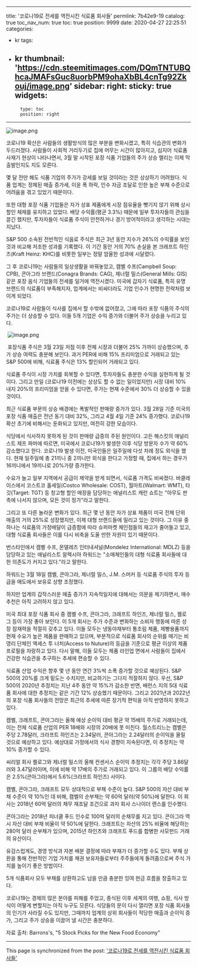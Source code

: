 
---
title: '코로나19로 전세를 역전시킨 식료품 회사들'
permlink: 7b42e9-19
catalog: true
toc_nav_num: true
toc: true
position: 9999
date: 2020-04-27 22:25:51
categories:
- kr
tags:
- kr
thumbnail: 'https://cdn.steemitimages.com/DQmTNTUBQhcaJMAFsGuc8uorbPM9ohaXbBL4cnTg92Zkouj/image.png'
sidebar:
    right:
        sticky: true
widgets:
    -
        type: toc
        position: right
---


![image.png](https://cdn.steemitimages.com/DQmTNTUBQhcaJMAFsGuc8uorbPM9ohaXbBL4cnTg92Zkouj/image.png)
﻿

코로나19 확산은 사람들의 생활방식의 많은 부분을 변화시켰고, 특히 식습관의 변화가 두드러졌다. 사람들이 사회적 거리두기로 집에 머무는 시간이 많아지고, 심지어 식료품 사재기 현상이 나타나면서, 3월 말 시작된 포장 식품 기업들의 주가 상승 랠리는 이제 막 출발인지도 지도 모른다.


몇 달 전만 해도 식품 기업의 주가가 강세를 보일 것이라는 것은 상상하기 어려웠다. 식품 업계는 정체된 매출 증가세, 이윤 폭 하락, 인수 자금 조달로 인한 높은 부채 수준으로 어려움을 겪고 있었기 때문이다.


또한 대형 포장 식품 기업들은 자가 상표 제품에게 시장 점유율을 뺏기지 않기 위해 상시 할인 체제를 유지하고 있었다. 배당 수익률(평균 3.3%) 때문에 일부 투자자들의 관심을 끌긴 했지만, 투자자들이 식료품 주식이 안전하거나 경기 방어적이라고 생각하는 시대는 지났다.


S&P 500 소속된 전반적인 식음료 주식은 최근 3년 동안 지수가 26%의 수익률을 보인 것과 비교해 저조한 성과를 기록했다. 이 기간 동안 거의 70% 손실을 본 크래프트 하인즈(Kraft Heinz: KHC)를 비롯한 일부는 정말 암울한 성과에 시달렸다.


그 후 코로나19는 사람들의 일상생활을 바꿔놓았고, 캠벨 수프(Campbell Soup: CPB), 콘아그라 브랜드(Conagra Brands: CAG), 제너럴 밀스(General Mills: GIS) 같은 포장 음식 기업들의 전세를 일거에 역전시켰다. 미국에 갑자기 식료품, 특히 유명 브랜드의 식료품이 부족해지자, 업계에서는 비싸더라도 기업 인수가 현명한 전략처럼 보이게 되었다.


코로나19로 사람들이 식사를 집에서 할 수밖에 없어졌고, 그에 따라 포장 식품의 주식의 주가는 더 상승할 수 있다. 이들 5개 기업은 수익 증가와 더불어 주가 상승을 누리고 있다. 

﻿
![image.png](https://cdn.steemitimages.com/DQmU9aq1F9s5FKq4YhW5PgDV29umVvEXpnkqf2mAqxjadzr/image.png)

﻿
포장식품 주식은 3월 23일 저점 이후 전체 시장과 더불어 25% 가까이 상승했으며, 추가 상승 여력도 충분해 보인다. 과거 PER에 비해 15% 프리미엄으로 거래되고 있는 S&P 500에 비해, 식료품 주식은 13% 할인되어 거래되고 있다.


식료품 주식이 시장 가치를 회복할 수 있다면, 투자자들도 충분한 수익을 실현하게 될 것이다. 그리고 만일 (코로나19 이전에는 상상도 할 수 없는 일이었지만) 시장 대비 10% 내지 20%의 프리미엄을 얻을 수 있다면, 주가는 현재 수준에서 30% 더 상승할 수 있을 것이다.


최근 식료품 부문의 상승 배경에는 폭발적인 판매량 증가가 있다. 3월 28일 기준 미국의 포장 식품 매출은 전년 동기 대비 32%, 그리고 4월 4일 기준 24% 증가했다. 코로나19 확산 초기에 비해서는 둔화되고 있지만, 여전히 강한 모습이다.


식당에서 식사하지 못하게 된 것이 판매량 급증의 주된 원인이다. 고든 해스킷의 애널리스트 제프 파머에 따르면, 미국에서 코로나19가 발생한 이후 식당 방문자 수가 약 60% 감소했다고 한다. 코로나19 발생 이전, 미국인들은 일주일에 다섯 차례 정도 외식을 했다. 현재 일주일에 총 21끼니 중 2끼니만 외식을 한다고 가정할 때, 집에서 하는 경우가 16끼니에서 19끼니로 20%가량 증가한다.


수요가 늘고 일부 지역에서 공급이 제약을 받게 되면서, 식료품 가격도 비싸졌다. 바클레이스에서 코스트코 홀세일(Costco Wholesale: COST), 월마트(Walmart: WMT), 타깃(Target: TGT) 등 창고형 할인 매장을 담당하는 애널리스트 캐런 쇼트는 "아무도 판촉에 나서지 않으며, 모든 것이 정가"라고 말한다.


그리고 또 다른 놀라운 변화가 있다. 최근 몇 년 동안 자가 상표 제품이 미국 전체 단위 매출의 거의 25%로 성장했지만, 이제 대형 브랜드들에 밀리고 있는 것이다. 그 이유 중 하나는 식료품의 가정배달이 급증함에 따라 슈퍼마켓 체인점들의 재고가 줄어들고 있고, 대형 식료품 회사들은 이를 다시 비축을 도울 만한 자원이 있기 때문이다.


번스타인에서 캠벨 수프, 몬델레즈 인터내셔널(Mondelez International: MDLZ) 등을 담당하고 있는 애널리스트 알렉시아 하워드는 "소매체인들의 대형 식료품 회사들에 대한 의존도가 커지고 있다."라고 말한다.


하워드는 3월 18일 캠벨, 콘아그라, 제너럴 밀스, J.M. 스머커 등 식료품 주식의 투자 등급을 매도에서 보유로 상향 조정했다.


하지만 업계의 갑작스러운 매출 증가가 지속적일지에 대해서는 의문을 제기하면서, 매수 추천은 아직 고려하지 않고 있다.


미국 최대 포장 식품 회사 중 캠벨 수프, 콘아그라, 크래프트 하인즈, 제너럴 밀스, 켈로그 등이 가장 좋아 보인다. 이 5개 회사는 주가 수준과 변화하는 소비자 행동에 따른 성장 잠재력을 적절히 갖추고 있다. 이들 모두는 냉동야채부터 통조림 제품, 제빵용품까지 현재 수요가 높은 제품을 판매하고 있으며, 부분적으로 식료품 회사의 순위를 매기는 비영리 단체인 액세스 투 너처(Access to Nuture)의 등급을 기준으로 평균 이상의 제품 프로필을 자랑하고 있다. 다시 말해, 이들 모두는 제품 라인업 면에서 사람들이 집에서 건강한 식습관을 추구하는 추세에 편승할 수 있다.


식료품 산업 수익은 향후 몇 년 동안 연간 3%씩 소폭 증가할 것으로 예상된다. S&P 500의 20%를 크게 밑도는 수치지만, 비교하기는 그다지 적절하지 않다. 우선, S&P 500의 2020년 추정치는 지난 4주 동안 약 15%가 감소한 반면, 배런스 지의 5대 식료품 회사에 대한 추정치는 같은 기간 12% 상승했기 때문이다. 그리고 2021년과 2022년의 포장 식품 회사들의 전망은 최근의 추세에 따른 장기적 편익을 아직 반영하지 못하고 있다.


캠벨, 크래프트, 콘아그라는 올해 예상 순이익 대비 평균 약 15배의 주가로 거래되는데, 이는 전체 식료품 산업의 PER 18배와 시장의 20배에 못 미친다. 월스트리느는 캠벨은 주당 2.78달러, 크라프트 하인즈는 2.34달러, 콘아그라는 2.24달러의 순이익을 올릴 것으로 예상하고 있다. 예상대로 가정에서의 식사 경향이 지속된다면, 이 추정치는 약 10% 증가할 수 있다.


씨리얼 회사 켈로그와 제너럴 밀스의 올해 컨센서스 순이익 추정치는 각각 주당 3.86달러와 3.47달러이며, 이에 비해 약 17배의 주가로 거래되고 있다. 이 그룹의 배당 수익률은 2.5%(콘아그라)에서 5.6%(크라프트 하인즈) 사이다.


캠벨, 콘아그라, 크래프트 모두 상대적으로 부채 수준이 높다. S&P 500의 자산 대비 부채 수준이 약 10%인 데 비해, 캠벨의 순부채는 약 60억 달러(약 50%)에 달한다. 이 회사는 2018년 60억 달러의 채무 재조달 조건으로 과자 회사 스나이더 랜스를 인수했다.


콘아그라는 2018년 피너클 푸드 인수로 100억 달러의 순채무를 지고 있다. 콘아그라 역시 자산 대비 부채 비율이 약 50%에 달한다. 크래프트는 자산의 25% 비율에 해당하는 280억 달러 순부채가 있으며, 2015년 하인츠와 크래프트 푸드를 합병한 사모펀드 거래의 유산이다.


유감스럽게도, 경영 방식과 자본 배분 결정에 따라 부채가 더 증가할 수도 있다. 부채 상환을 통해 전반적인 기업 가치를 채권 보유자들로부터 주주들에게 돌려줌으로써 주식 가치를 높이기 좋은 방법이다.


5개 식품회사 모두 부채를 상환하고도 남을 만큼 충분한 잉여 현금 흐름을 창출하고 있다.


코로나19는 경제의 많은 분야를 피해를 주었고, 종식된 이후 세계의 여행, 쇼핑, 식사 방식이 어떻게 변할지는 아직 누구도 모른다. 식당들의 문이 다시 열리면 포장 식품 회사들의 인기가 사라질 수도 있지만, 그때까지 업계의 상위 회사들이 적당한 매출과 순이익 증가, 그리고 주가 상승을 이끌어 낼 시간은 충분하다.


자료 출처: Barrons's, "5 Stock Picks for the New Food Economy"

- - -

This page is synchronized from the post: ['코로나19로 전세를 역전시킨 식료품 회사들'](https://steemit.com/@pius.pius/7b42e9-19)
